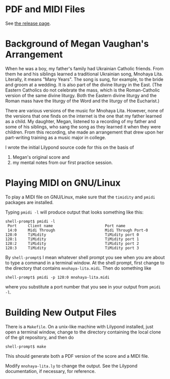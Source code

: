 
# PDF and MIDI Files

See [the release page](https://github.com/tevaughan/mnohaya-lita/releases).

# Background of Megan Vaughan's Arrangement

When he was a boy, my father's family had Ukrainian Catholic friends.  From
them he and his siblings learned a traditional Ukrainian song, Mnohaya Lita.
Literally, it means "Many Years".  The song is sung, for example, to the bride
and groom at a wedding.  It is also part of the divine liturgy in the East.
(The Eastern Catholics do not celebrate the mass, which is the Roman-Catholic
version of the same divine liturgy. Both the Eastern divine liturgy and the
Roman mass have the liturgy of the Word and the liturgy of the Eucharist.)

There are various versions of the music for Mnohaya Lita. However, none of the
versions that one finds on the internet is the one that my father learned as a
child.  My daughter, Megan, listened to a recording of my father and some of
his siblings, who sang the song as they learned it when they were children.
From this recording, she made an arrangement that drew upon her part-writing
training as a music major in college.

I wrote the initial Lilypond source code for this on the basis of
 1. Megan's original score and
 2. my mental notes from our first practice session.

# Playing MIDI on GNU/Linux

To play a MIDI file on GNU/Linux, make sure that the `timidity` and `pmidi`
packages are installed.

Typing `pmidi -l` will produce output that looks something like this:

    shell-prompt$ pmidi -l
     Port     Client name                       Port name
     14:0     Midi Through                      Midi Through Port-0
    128:0     TiMidity                          TiMidity port 0
    128:1     TiMidity                          TiMidity port 1
    128:2     TiMidity                          TiMidity port 2
    128:3     TiMidity                          TiMidity port 3

By `shell-prompt$` I mean whatever shell prompt you see when you are about to
type a command in a terminal window.  At the shell prompt, first change to the
directory that contains `mnohaya-lita.midi`. Then do something like

    shell-prompt$ pmidi -p 128:0 mnohaya-lita.midi

where you substitute a port number that you see in your output from `pmidi -l`.

# Building New Output Files

There is a `Makefile`.  On a unix-like machine with Lilypond installed, just
open a terminal window, change to the directory containing the local clone of
the git repository, and then do

    shell-prompt$ make

This should generate both a PDF version of the score and a MIDI file.

Modify `mnohaya-lita.ly` to change the output.  See the Lilypond documentation,
if necessary, for reference.

